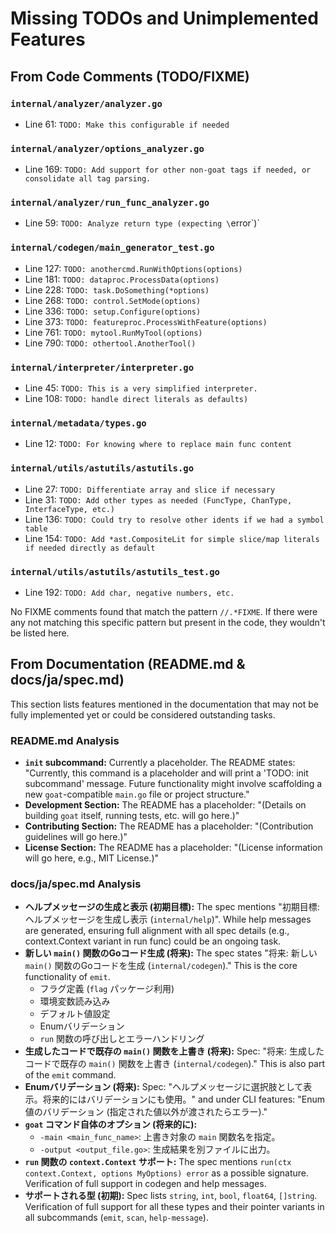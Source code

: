 # Missing TODOs and Unimplemented Features

## From Code Comments (TODO/FIXME)

### `internal/analyzer/analyzer.go`

- Line 61: `TODO: Make this configurable if needed`

### `internal/analyzer/options_analyzer.go`

- Line 169: `TODO: Add support for other non-goat tags if needed, or consolidate all tag parsing.`

### `internal/analyzer/run_func_analyzer.go`

- Line 59: `TODO: Analyze return type (expecting \`error\`)`

### `internal/codegen/main_generator_test.go`

- Line 127: `TODO: anothercmd.RunWithOptions(options)`
- Line 181: `TODO: dataproc.ProcessData(options)`
- Line 228: `TODO: task.DoSomething(*options)`
- Line 268: `TODO: control.SetMode(options)`
- Line 336: `TODO: setup.Configure(options)`
- Line 373: `TODO: featureproc.ProcessWithFeature(options)`
- Line 761: `TODO: mytool.RunMyTool(options)`
- Line 790: `TODO: othertool.AnotherTool()`

### `internal/interpreter/interpreter.go`

- Line 45: `TODO: This is a very simplified interpreter.`
- Line 108: `TODO: handle direct literals as defaults)`

### `internal/metadata/types.go`

- Line 12: `TODO: For knowing where to replace main func content`

### `internal/utils/astutils/astutils.go`

- Line 27: `TODO: Differentiate array and slice if necessary`
- Line 31: `TODO: Add other types as needed (FuncType, ChanType, InterfaceType, etc.)`
- Line 136: `TODO: Could try to resolve other idents if we had a symbol table`
- Line 154: `TODO: Add *ast.CompositeLit for simple slice/map literals if needed directly as default`

### `internal/utils/astutils/astutils_test.go`

- Line 192: `TODO: Add char, negative numbers, etc.`

No FIXME comments found that match the pattern `//.*FIXME`. If there were any not matching this specific pattern but present in the code, they wouldn't be listed here.

## From Documentation (README.md & docs/ja/spec.md)

This section lists features mentioned in the documentation that may not be fully implemented yet or could be considered outstanding tasks.

### README.md Analysis

- **`init` subcommand:** Currently a placeholder. The README states: "Currently, this command is a placeholder and will print a 'TODO: init subcommand' message. Future functionality might involve scaffolding a new `goat`-compatible `main.go` file or project structure."
- **Development Section:** The README has a placeholder: "(Details on building `goat` itself, running tests, etc. will go here.)"
- **Contributing Section:** The README has a placeholder: "(Contribution guidelines will go here.)"
- **License Section:** The README has a placeholder: "(License information will go here, e.g., MIT License.)"

### docs/ja/spec.md Analysis

- **ヘルプメッセージの生成と表示 (初期目標):** The spec mentions "初期目標: ヘルプメッセージを生成し表示 (`internal/help`)". While help messages are generated, ensuring full alignment with all spec details (e.g., context.Context variant in run func) could be an ongoing task.
- **新しい `main()` 関数のGoコード生成 (将来):** The spec states "将来: 新しい `main()` 関数のGoコードを生成 (`internal/codegen`)." This is the core functionality of `emit`.
  - フラグ定義 (`flag` パッケージ利用)
  - 環境変数読み込み
  - デフォルト値設定
  - Enumバリデーション
  - `run` 関数の呼び出しとエラーハンドリング
- **生成したコードで既存の `main()` 関数を上書き (将来):** Spec: "将来: 生成したコードで既存の `main()` 関数を上書き (`internal/codegen`)." This is also part of the `emit` command.
- **Enumバリデーション (将来):** Spec: "ヘルプメッセージに選択肢として表示。将来的にはバリデーションにも使用。" and under CLI features: "Enum値のバリデーション (指定された値以外が渡されたらエラー)."
- **`goat` コマンド自体のオプション (将来的に):**
  - `-main <main_func_name>`: 上書き対象の `main` 関数名を指定。
  - `-output <output_file.go>`: 生成結果を別ファイルに出力。
- **`run` 関数の `context.Context` サポート:** The spec mentions `run(ctx context.Context, options MyOptions) error` as a possible signature. Verification of full support in codegen and help messages.
- **サポートされる型 (初期):** Spec lists `string`, `int`, `bool`, `float64`, `[]string`. Verification of full support for all these types and their pointer variants in all subcommands (`emit`, `scan`, `help-message`).
